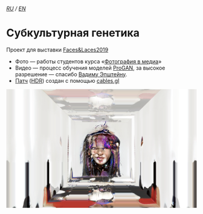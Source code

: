 ###### [RU] / [EN]

# Субкультурная генетика

Проект для выставки [Faces&Laces2019](https://2019.faceslaces.com)

- Фото — работы студентов курса «[Фотография в медиа](https://www.instagram.com/photo_in_media)»
- Видео — процесс обучения моделей [ProGAN](https://github.com/tkarras/progressive_growing_of_gans), за высокое разрешение — спасибо [Вадиму Эпштейну](https://github.com/eps696).
- [Патч](https://cables.gl/view/5d049ce2059171295e0e250b) ([HDR](https://cables.gl/p/5cf9c1fd76cd9f7ebaead15a?s=36Xd2XtwJHAGMGHt)) создан с помощью [cables.gl](https://cables.gl/)

[![screenshoot](./screenshoot.png)](https://github.com/mevius6/subcultural-genetics)

[EN]: ./README.md
[RU]: ./README.ru.md
